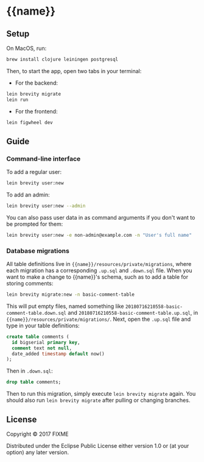 # {{name}}

## Setup
On MacOS, run:
```bash
brew install clojure leiningen postgresql
```

Then, to start the app, open two tabs in your terminal:
- For the backend:
```bash
lein brevity migrate
lein run
```

- For the frontend:
```bash
lein figwheel dev
```

## Guide

### Command-line interface

To add a regular user:
```bash
lein brevity user:new
```

To add an admin:
```bash
lein brevity user:new --admin
```

You can also pass user data in as command arguments if you don't want to be prompted for them:
```bash
lein brevity user:new -e non-admin@example.com -n "User's full name"
```

### Database migrations

All table definitions live in `{{name}}/resources/private/migrations`, where each migration has a corresponding `.up.sql` and `.down.sql` file.  When you want to make a change to {{name}}'s schema, such as to add a table for storing comments:
```bash
lein brevity migrate:new -n basic-comment-table
```
This will put empty files, named something like `20180716210558-basic-comment-table.down.sql` and `20180716210558-basic-comment-table.up.sql`, in  `{{name}}/resources/private/migrations/`.  Next, open the `.up.sql` file and type in your table definitions:
```sql
create table comments (
  id bigserial primary key,
  comment text not null,
  date_added timestamp default now()
);
```

Then in `.down.sql`:
```sql
drop table comments;
```

Then to run this migration, simply execute `lein brevity migrate` again.  You should also run `lein brevity migrate` after pulling or changing branches.

## License

Copyright © 2017 FIXME

Distributed under the Eclipse Public License either version 1.0 or (at
your option) any later version.
